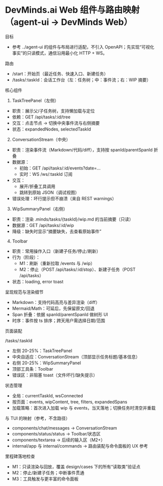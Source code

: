 # DevMinds.ai Web 组件与路由映射（agent-ui → DevMinds Web）

目标

- 参考 ../agent-ui 的组件与布局进行适配，不引入 OpenAPI；先实现“可视化事实”的只读模式，通信沿用最小化 HTTP + WS。

路由

- /start：开始页（最近任务、快速入口、新建任务）
- /tasks/:taskId：会话工作台（左：任务树；中：事件流；右：WIP 摘要）

核心组件

1. TaskTreePanel（左侧）

- 职责：展示父/子任务树，支持懒加载与定位
- 依赖：GET /api/tasks/:id/tree
- 交互：点击节点 → 切换中央事件流与右侧摘要
- 状态：expandedNodes, selectedTaskId

2. ConversationStream（中央）

- 职责：渲染事件流（Markdown/代码/diff），支持按 spanId/parentSpanId 折叠
- 数据源：
  - 初始：GET /api/tasks/:id/events?date=...
  - 实时：WS /ws/:taskId 订阅
- 交互：
  - 展开/折叠工具调用
  - 跳转到原始 JSON（调试视图）
- 错误处理：坏行提示但不崩溃（来自 REST warnings）

3. WipSummaryPanel（右侧）

- 职责：渲染 .minds/tasks/{taskId}/wip.md 的当前摘要（只读）
- 数据源：GET /api/tasks/:id/wip
- 降级：缺失时显示“摘要缺失，去查看原始事件”

4. Toolbar

- 职责：常用操作入口（新建子任务/停止/刷新）
- 行为（阶段）：
  - M1：刷新（重新拉取 /events 与 /wip）
  - M2：停止（POST /api/tasks/:id/stop）、新建子任务（POST /api/tasks）
- 状态：loading, error toast

呈现规范与渲染细节

- Markdown：支持代码高亮与差异渲染（diff）
- Mermaid/Math：可延后，先保留原文/回退
- Span 折叠：依据 spanId/parentSpanId 做树形 UI
- 时序：事件按 ts 排序；跨天用户需选择日期/范围

页面装配

/tasks/:taskId

- 左侧 20-25%：TaskTreePanel
- 中央自适应：ConversationStream（顶部显示任务标题/基本信息）
- 右侧 20-25%：WipSummaryPanel
- 顶部工具条：Toolbar
- 错误区：非阻塞 toast（文件坏行/缺失提示）

状态管理

- 全局：currentTaskId, wsConnected
- 按页面：events, wipContent, tree, filters, expandedSpans
- 加载策略：首次进入加载 wip 与 events，当天落地；切换任务时清空并重载

与 TUI 的映射（参考，不含路径）

- components/chat/messages → ConversationStream
- components/status/status → Toolbar/状态区
- components/textarea → 后续的输入区（M2+）
- internal/app 与 internal/commands → 路由装配与命令面板的 UX 参考

里程碑落地检查

- M1：只读渲染与回放，覆盖 design/cases 下的所有“读取类”验证点
- M2：停止/新建子任务；中断事件贯通
- M3：工具触发与更丰富的命令面板
